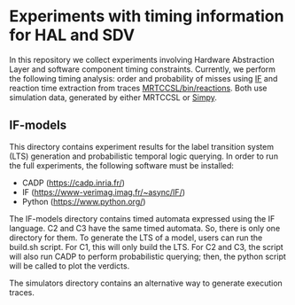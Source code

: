 # Experiments with timing information for HAL and SDV
In this repository we collect experiments involving Hardware Abstraction Layer and software component timing constraints.
Currently, we perform the following timing analysis: order and probability of misses using [IF](./IF-models/) and reaction time extraction from traces [MRTCCSL/bin/reactions](./mrtccsl/bin/).
Both use simulation data, generated by either MRTCCSL or [Simpy](./simulation/).

## IF-models
This directory contains experiment results for the label transition system (LTS) generation and probabilistic temporal logic querying.
In order to run the full experiments, the following software must be installed:
- CADP (https://cadp.inria.fr/)
- IF (https://www-verimag.imag.fr/~async/IF/)
- Python (https://www.python.org/)

The IF-models directory contains timed automata expressed using the IF language.
C2 and C3 have the same timed automata.
So, there is only one directory for them.
To generate the LTS of a model, users can run the build.sh script.
For C1, this will only build the LTS.
For C2 and C3, the script will also run CADP to perform probabilistic querying; then, the python script will be called to plot the verdicts.

The simulators directory contains an alternative way to generate execution traces.